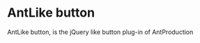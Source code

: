 AntLike button
================

AntLike button, is the jQuery like button plug-in of AntProduction
